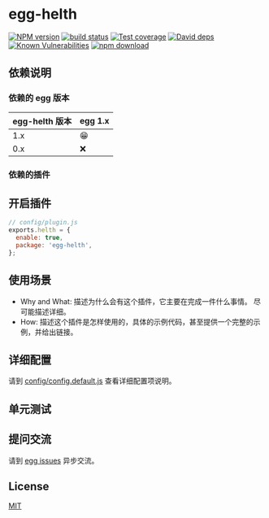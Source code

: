 # egg-helth

[![NPM version][npm-image]][npm-url]
[![build status][travis-image]][travis-url]
[![Test coverage][codecov-image]][codecov-url]
[![David deps][david-image]][david-url]
[![Known Vulnerabilities][snyk-image]][snyk-url]
[![npm download][download-image]][download-url]

[npm-image]: https://img.shields.io/npm/v/egg-helth.svg?style=flat-square
[npm-url]: https://npmjs.org/package/egg-helth
[travis-image]: https://img.shields.io/travis/eggjs/egg-helth.svg?style=flat-square
[travis-url]: https://travis-ci.org/eggjs/egg-helth
[codecov-image]: https://img.shields.io/codecov/c/github/eggjs/egg-helth.svg?style=flat-square
[codecov-url]: https://codecov.io/github/eggjs/egg-helth?branch=master
[david-image]: https://img.shields.io/david/eggjs/egg-helth.svg?style=flat-square
[david-url]: https://david-dm.org/eggjs/egg-helth
[snyk-image]: https://snyk.io/test/npm/egg-helth/badge.svg?style=flat-square
[snyk-url]: https://snyk.io/test/npm/egg-helth
[download-image]: https://img.shields.io/npm/dm/egg-helth.svg?style=flat-square
[download-url]: https://npmjs.org/package/egg-helth

<!--
Description here.
-->

## 依赖说明

### 依赖的 egg 版本

egg-helth 版本 | egg 1.x
--- | ---
1.x | 😁
0.x | ❌

### 依赖的插件
<!--

如果有依赖其它插件，请在这里特别说明。如

- security
- multipart

-->

## 开启插件

```js
// config/plugin.js
exports.helth = {
  enable: true,
  package: 'egg-helth',
};
```

## 使用场景

- Why and What: 描述为什么会有这个插件，它主要在完成一件什么事情。
尽可能描述详细。
- How: 描述这个插件是怎样使用的，具体的示例代码，甚至提供一个完整的示例，并给出链接。

## 详细配置

请到 [config/config.default.js](config/config.default.js) 查看详细配置项说明。

## 单元测试

<!-- 描述如何在单元测试中使用此插件，例如 schedule 如何触发。无则省略。-->

## 提问交流

请到 [egg issues](https://github.com/eggjs/egg/issues) 异步交流。

## License

[MIT](LICENSE)
